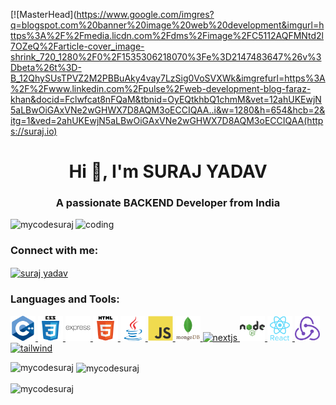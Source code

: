 [![MasterHead](https://www.google.com/imgres?q=blogspot.com%20banner%20image%20web%20development&imgurl=https%3A%2F%2Fmedia.licdn.com%2Fdms%2Fimage%2FC5112AQFMNtd2l7OZeQ%2Farticle-cover_image-shrink_720_1280%2F0%2F1535306218070%3Fe%3D2147483647%26v%3Dbeta%26t%3D-B_12QhySUsTPVZ2M2PBBuAky4vay7LzSig0VoSVXWk&imgrefurl=https%3A%2F%2Fwww.linkedin.com%2Fpulse%2Fweb-development-blog-faraz-khan&docid=Fclwfcat8nFQaM&tbnid=OyEQtkhbQ1chmM&vet=12ahUKEwjN5aLBwOiGAxVNe2wGHWX7D8AQM3oECCIQAA..i&w=1280&h=654&hcb=2&itg=1&ved=2ahUKEwjN5aLBwOiGAxVNe2wGHWX7D8AQM3oECCIQAA(https://suraj.io)
<h1 align="center">Hi 👋, I'm SURAJ YADAV</h1>
<h3 align="center">A passionate BACKEND Developer from India</h3>
<img align="right" alt="coding" width="400" scr="https://gifdb.com/gif/animated-chock-coding-c78f6elj32sfoi8q.html#google_vignette">

<p align="left"> <img src="https://komarev.com/ghpvc/?username=mycodesuraj&label=Profile%20views&color=0e75b6&style=flat" alt="mycodesuraj" /> </p>

<h3 align="left">Connect with me:</h3>
<p align="left">
<a href="https://linkedin.com/in/suraj yadav" target="blank"><img align="center" src="https://raw.githubusercontent.com/rahuldkjain/github-profile-readme-generator/master/src/images/icons/Social/linked-in-alt.svg" alt="suraj yadav" height="30" width="40" /></a>
</p>

<h3 align="left">Languages and Tools:</h3>
<p align="left"> <a href="https://www.w3schools.com/cpp/" target="_blank" rel="noreferrer"> <img src="https://raw.githubusercontent.com/devicons/devicon/master/icons/cplusplus/cplusplus-original.svg" alt="cplusplus" width="40" height="40"/> </a> <a href="https://www.w3schools.com/css/" target="_blank" rel="noreferrer"> <img src="https://raw.githubusercontent.com/devicons/devicon/master/icons/css3/css3-original-wordmark.svg" alt="css3" width="40" height="40"/> </a> <a href="https://expressjs.com" target="_blank" rel="noreferrer"> <img src="https://raw.githubusercontent.com/devicons/devicon/master/icons/express/express-original-wordmark.svg" alt="express" width="40" height="40"/> </a> <a href="https://www.w3.org/html/" target="_blank" rel="noreferrer"> <img src="https://raw.githubusercontent.com/devicons/devicon/master/icons/html5/html5-original-wordmark.svg" alt="html5" width="40" height="40"/> </a> <a href="https://www.java.com" target="_blank" rel="noreferrer"> <img src="https://raw.githubusercontent.com/devicons/devicon/master/icons/java/java-original.svg" alt="java" width="40" height="40"/> </a> <a href="https://developer.mozilla.org/en-US/docs/Web/JavaScript" target="_blank" rel="noreferrer"> <img src="https://raw.githubusercontent.com/devicons/devicon/master/icons/javascript/javascript-original.svg" alt="javascript" width="40" height="40"/> </a> <a href="https://www.mongodb.com/" target="_blank" rel="noreferrer"> <img src="https://raw.githubusercontent.com/devicons/devicon/master/icons/mongodb/mongodb-original-wordmark.svg" alt="mongodb" width="40" height="40"/> </a> <a href="https://nextjs.org/" target="_blank" rel="noreferrer"> <img src="https://cdn.worldvectorlogo.com/logos/nextjs-2.svg" alt="nextjs" width="40" height="40"/> </a> <a href="https://nodejs.org" target="_blank" rel="noreferrer"> <img src="https://raw.githubusercontent.com/devicons/devicon/master/icons/nodejs/nodejs-original-wordmark.svg" alt="nodejs" width="40" height="40"/> </a> <a href="https://reactjs.org/" target="_blank" rel="noreferrer"> <img src="https://raw.githubusercontent.com/devicons/devicon/master/icons/react/react-original-wordmark.svg" alt="react" width="40" height="40"/> </a> <a href="https://redux.js.org" target="_blank" rel="noreferrer"> <img src="https://raw.githubusercontent.com/devicons/devicon/master/icons/redux/redux-original.svg" alt="redux" width="40" height="40"/> </a> <a href="https://tailwindcss.com/" target="_blank" rel="noreferrer"> <img src="https://www.vectorlogo.zone/logos/tailwindcss/tailwindcss-icon.svg" alt="tailwind" width="40" height="40"/> </a> </p>

<p><img align="left" src="https://github-readme-stats.vercel.app/api/top-langs?username=mycodesuraj&show_icons=true&locale=en&layout=compact" alt="mycodesuraj" /></p>

<p>&nbsp;<img align="center" src="https://github-readme-stats.vercel.app/api?username=mycodesuraj&show_icons=true&locale=en" alt="mycodesuraj" /></p>

<p><img align="center" src="https://github-readme-streak-stats.herokuapp.com/?user=mycodesuraj&" alt="mycodesuraj" /></p>
